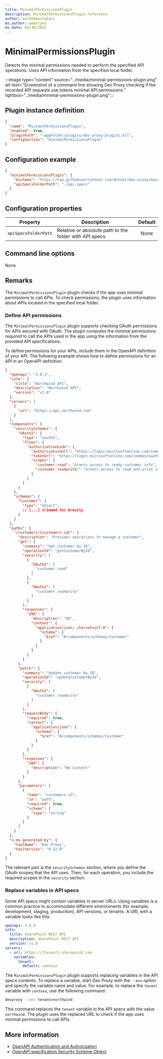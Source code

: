 ```yaml
---
title: MinimalPermissionsPlugin
description: MinimalPermissionsPlugin reference
author: waldekmastykarz
ms.author: wmastyka
ms.date: 04/30/2025
---
```


# MinimalPermissionsPlugin

Detects the minimal permissions needed to perform the specified API operations. Uses API information from the specified local folder.

:::image type="content" source="../media/minimal-permissions-plugin.png" alt-text="Screenshot of a command line showing Dev Proxy checking if the recorded API requests use tokens minimal API permissions." lightbox="../media/minimal-permissions-plugin.png":::

## Plugin instance definition

```json
{
  "name": "MinimalPermissionsPlugin",
  "enabled": true,
  "pluginPath": "~appFolder/plugins/dev-proxy-plugins.dll",
  "configSection": "minimalPermissionsPlugin"
}
```

## Configuration example

```json
{
  "minimalPermissionsPlugin": {
    "$schema": "https://raw.githubusercontent.com/dotnet/dev-proxy/main/schemas/v0.27.0/minimalpermissionsplugin.schema.json",
    "apiSpecsFolderPath": "./api-specs"
  }
}
```

## Configuration properties

| Property | Description | Default |
|----------|-------------|:-------:|
| `apiSpecsFolderPath` | Relative or absolute path to the folder with API specs | None |

## Command line options

None

## Remarks

The `MinimalPermissionsPlugin` plugin checks if the app uses minimal permissions to call APIs. To check permissions, the plugin uses information about APIs located in the specified local folder.

### Define API permissions

The `MinimalPermissionsPlugin` plugin supports checking OAuth permissions for APIs secured with OAuth. The plugin computes the minimal permissions required to call the APIs used in the app using the information from the provided API specifications.

To define permissions for your APIs, include them in the OpenAPI definition of your API. The following example shows how to define permissions for an API in an OpenAPI definition:

```json
{
  "openapi": "3.0.1",
  "info": {
    "title": "Northwind API",
    "description": "Northwind API",
    "version": "v1.0"
  },
  "servers": [
    {
      "url": "https://api.northwind.com"
    }
  ],
  "components": {
    "securitySchemes": {
      "OAuth2": {
        "type": "oauth2",
        "flows": {
          "authorizationCode": {
            "authorizationUrl": "https://login.microsoftonline.com/common/oauth2/authorize",
            "tokenUrl": "https://login.microsoftonline.com/common/oauth2/token",
            "scopes": {
              "customer.read": "Grants access to ready customer info",
              "customer.readwrite": "Grants access to read and write customer info"
            }
          }
        }
      }
    },
    "schemas": {
      "Customer": {
        "type": "object",
        // [...] trimmed for brevity
      }
    }
  },
  "paths": {
    "/customers/{customers-id}": {
      "description": "Provides operations to manage a customer",
      "get": {
        "summary": "Get customer by ID",
        "operationId": "getCustomerById",
        "security": [
          {
            "OAuth2": [
              "customer.read"
            ]
          },
          {
            "OAuth2": [
              "customer.readwrite"
            ]
          }
        ],
        "responses": {
          "200": {
            "description": "OK",
            "content": {
              "application/json; charset=utf-8": {
                "schema": {
                  "$ref": "#/components/schemas/Customer"
                }
              }
            }
          }
        }
      },
      "patch": {
        "summary": "Update customer by ID",
        "operationId": "updateCustomerById",
        "security": [
          {
            "OAuth2": [
              "customer.readwrite"
            ]
          }
        ],
        "requestBody": {
          "required": true,
          "content": {
            "application/json": {
              "schema": {
                "$ref": "#/components/schemas/Customer"
              }
            }
          }
        },
        "responses": {
          "204": {
            "description": "No Content"
          }
        }
      },
      "parameters": [
        {
          "name": "customers-id",
          "in": "path",
          "required": true,
          "schema": {
            "type": "string"
          }
        }
      ]
    }
  },
  "x-ms-generated-by": {
    "toolName": "Dev Proxy",
    "toolVersion": "0.22.0"
  }
}
```

The relevant part is the `securitySchemes` section, where you define the OAuth scopes that the API uses. Then, for each operation, you include the required scopes in the `security` section.

### Replace variables in API specs

Some API specs might contain variables in server URLs. Using variables is a common practice to accommodate different environments (for example, development, staging, production), API versions, or tenants. A URL with a variable looks like this:

```yml
openapi: 3.0.4
info:
  title: SharePoint REST API
  description: SharePoint REST API
  version: v1.0
servers:
  - url: https://{tenant}.sharepoint.com
    variables:
      tenant:
        default: contoso
```

The `MinimalPermissionsPlugin` plugin supports replacing variables in the API specs contents. To replace a variable, start Dev Proxy with the `--env` option and specify the variable name and value. For example, to replace the `tenant` variable with `contoso`, use the following command:

```bash
devproxy --env tenant=northwind
```

This command replaces the `tenant` variable in the API specs with the value `northwind`. The plugin uses the replaced URL to check if the app uses minimal permissions to call APIs.

## More information

- [OpenAPI Authentication and Authorization](https://swagger.io/docs/specification/authentication/)
- [OpenAPI specification Security Scheme Object](https://swagger.io/specification/v3/#security-scheme-object)
